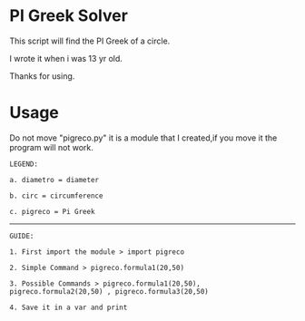 # PI Greek Solver
This script will find the PI Greek of a circle.


I wrote it when i was 13 yr old.

Thanks for using.

# Usage
Do not move "pigreco.py" it is a module that I created,if you move it the program will not work.

    LEGEND:

    a. diametro = diameter
  
    b. circ = circumference
  
    c. pigreco = Pi Greek

---------------------------------------------

    GUIDE:

    1. First import the module > import pigreco

    2. Simple Command > pigreco.formula1(20,50)
    
    3. Possible Commands > pigreco.formula1(20,50), pigreco.formula2(20,50) , pigreco.formula3(20,50)

    4. Save it in a var and print

